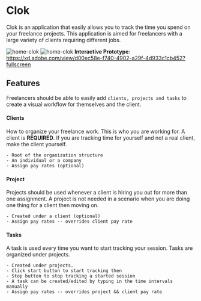 
# Clok

Clok is an application that easily allows you to track the time you spend on your freelance projects. This application is aimed for freelancers with a large variety of clients requiring different jobs.

![home-clok](https://i.imgur.com/0OPPb6r.png)
![home-clok](https://i.imgur.com/WjaUwVY.png)
**Interactive Prototype**: <https://xd.adobe.com/view/d00ec58e-f740-4902-a29f-4d933c1cb452?fullscreen>

## Features
Freelancers should be able to easily add `clients, projects and tasks` to create a visual workflow for themselves and the client.

#### Clients
How to organize your freelance work. This is who you are working for. A client is **REQUIRED**. If you are tracking time for yourself and not a real client, make the client yourself.

    - Root of the organization structure
    - An individual or a company
    - Assign pay rates (optional)

#### Project
Projects should be used whenever a client is hiring you out for more than one assignment. A project is not needed in a scenario when you are doing one thing for a client then moving on. 

    - Created under a client (optional)
    - Assign pay rates -- overrides client pay rate

#### Tasks
A task is used every time you want to start tracking your session. Tasks are organized under projects.

    - Created under projects.
    - Click start button to start tracking then
    - Stop button to stop tracking a started session
    - A task can be created/edited by typing in the time intervals manually
    - Assign pay rates -- overrides project && client pay rate


